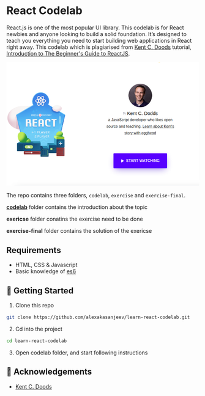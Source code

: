 # React Codelab

React.js is one of the most popular UI library. This codelab is for React newbies and anyone looking to build a solid foundation. It’s designed to teach you everything you need to start building web applications in React right away. This codelab which is plagiarised from [Kent C. Doods](https://kentcdodds.com/) tutorial, [Introduction to The Beginner's Guide to ReactJS](https://egghead.io/lessons/react-introduction-to-the-beginner-s-guide-to-reactjs).

[![Introduction to The Beginner's Guide to ReactJS](.github/screenshots/react-course.png)](https://egghead.io/lessons/react-introduction-to-the-beginner-s-guide-to-reactjs)


The repo contains three folders, `codelab`, `exercise` and `exercise-final`.

**[codelab](codelab/01-document-create-element.md)** folder contains the introduction about the topic

**exericse** folder conatins the exercise need to be done

**exercise-final** folder contains the solution of the exericse

## Requirements

- HTML, CSS & Javascript
- Basic knowledge of [es6](https://github.com/lukehoban/es6features)

## 📲 Getting Started

1. Clone this repo

```bash
git clone https://github.com/alexakasanjeev/learn-react-codelab.git
```

2. Cd into the project

```bash
cd learn-react-codelab
```

3. Open codelab folder, and start following instructions

## 📣 Acknowledgements

* [Kent C. Doods](https://github.com/kentcdodds/)

